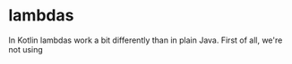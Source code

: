 # lambdas
In Kotlin lambdas work a bit differently than in plain Java. 
First of all, we're not using 